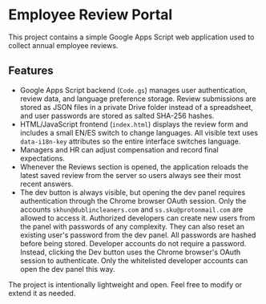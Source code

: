 # Employee Review Portal

This project contains a simple Google Apps Script web application used to collect annual employee reviews.

## Features
- Google Apps Script backend (`Code.gs`) manages user authentication, review data, and language preference storage. Review submissions are stored as JSON files in a private Drive folder instead of a spreadsheet, and user passwords are stored as salted SHA-256 hashes.
- HTML/JavaScript frontend (`index.html`) displays the review form and includes a small EN/ES switch to change languages. All visible text uses `data-i18n-key` attributes so the entire interface switches language.
- Managers and HR can adjust compensation and record final expectations.
- Whenever the Reviews section is opened, the application reloads the latest
  saved review from the server so users always see their most recent answers.
- The dev button is always visible, but opening the dev panel requires
  authentication through the Chrome browser OAuth session. Only the accounts
  `skhun@dublincleaners.com` and `ss.sku@protonmail.com` are allowed to access
  it. Authorized developers can create new users from the panel with passwords of
  any complexity. They can also reset an existing user's password from the dev
  panel. All passwords are hashed before being stored. Developer accounts do not
  require a password. Instead, clicking the Dev button uses the Chrome browser's
  OAuth session to authenticate. Only the whitelisted developer accounts can
  open the dev panel this way.

The project is intentionally lightweight and open. Feel free to modify or extend it as needed.
